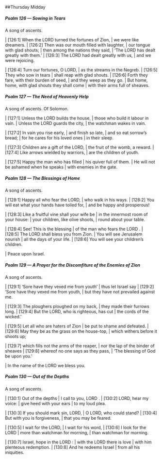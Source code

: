 ##Thursday Midday

##### Psalm 126 — Sowing in Tears #####

A song of ascents.

|   [126:1] When the LORD turned the fortunes of Zion,
|    we were like dreamers.
|   [126:2] Then was our mouth filled with laughter,
|    our tongue with glad shouts;
|  then among the nations they said,
|    ‘The LORD has dealt greatly with them.’
|   [126:3] The LORD had dealt greatly with us,
|    and we were rejoicing.

|   [126:4] Turn our fortunes, O LORD,
|    as the streams in the Negreb.
|   [126:5] They who sow in tears
|    shall reap with glad shouts.
|   [126:6] Forth they fare, with their burden of seed,
|    and they weep as they go.
|  But home, home, with glad shouts they shall come
|    with their arms full of sheaves.

##### Psalm 127 — The Need of Heavenly Help #####

A song of ascents. Of Solomon.

|   [127:1] Unless the LORD builds the house,
|    those who build it labour in vain.
|  Unless the LORD guards the city,
|    the watchman wakes in vain.

|   [127:2] In vain you rise early,
|    and finish so late,
|    and so eat sorrow’s bread;
|  for he cares for his loved ones
|    in their sleep.

|   [127:3] Children are a gift of the LORD,
|    the fruit of the womb, a reward.
|   [127:4] Like arrows wielded by warriors,
|    are the children of youth.

|   [127:5] Happy the man who has filled
|    his quiver full of them.
|  He will not be ashamed when he speaks
|    with enemies in the gate.

##### Psalm 128 — The Blessings of Home #####

A song of ascents.

|   [128:1] Happy all who fear the LORD,
|    who walk in his ways.
|   [128:2] You will eat what your hands have toiled for,
|    and be happy and prosperous!

|   [128:3] Like a fruitful vine shall your wife be
|    in the innermost room of your house:
|  your children, like olive shoots,
|    round about your table.

|   [128:4] See! This is the blessing
|    of the man who fears the LORD .
|   [128:5] The LORD shall bless you from Zion.
|    You will see Jerusalem nourish
|  all the days of your life.
|     [128:6] You will see your children’s children.

|      Peace upon Israel.

##### Psalm 129 — A Prayer for the Discomfiture of the Enemies of Zion #####

A song of ascents.

|   [129:1] ‘Sore have they vexed me from youth’
|    thus let Israel say
|   [129:2] ‘Sore have they vexed me from youth,
|    but they have not prevailed against me.

|   [129:3] The ploughers ploughed on my back,
|    they made their furrows long.
|   [129:4] But the LORD, who is righteous, has cut
|    the cords of the wicked.’

|   [129:5] Let all who are haters of Zion
|    be put to shame and defeated.
|   [129:6] May they be as the grass on the house-top,
|    which withers before it shoots up;

|   [129:7] which fills not the arms of the reaper,
|    nor the lap of the binder of sheaves
|   [129:8] whereof no one says as they pass,
|    ‘The blessing of God be upon you.’

|      In the name of the LORD we bless you.

##### Psalm 130 — Out of the Depths #####

A song of ascents.

|   [130:1] Out of the depths
|    I call to you, LORD .
|   [130:2] LORD, hear my voice:
|    give heed with your ears
|    to my loud plea.

|   [130:3] If you should mark sin, LORD,
|    O LORD, who could stand?
|   [130:4] But with you is forgiveness,
|    that you may be feared.

|   [130:5] I wait for the LORD,
|    I wait for his word,
|   [130:6] I look for the LORD
|     more than watchman for morning,
|    than watchman for morning.

|   [130:7] Israel, hope in the LORD :
|    with the LORD there is love
|  with him plenteous redemption.
|   [130:8] And he redeems Israel
|    from all his iniquities.

